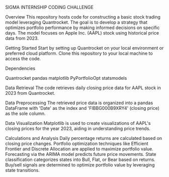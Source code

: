 SIGMA INTERNSHIP CODING CHALLENGE

Overview
This repository hosts code for constructing a basic stock trading model leveraging Quantrocket.
The goal is to develop a strategy that optimizes portfolio performance by making informed decisions on specific days.
The model focuses on Apple Inc. (AAPL) stock using historical price data from 2023.

Getting Started
Start by setting up Quantrocket on your local environment or preferred cloud platform.
Clone this repository to your local machine to access the code.

Dependencies
 
Quantrocket
pandas
matplotlib
PyPortfolioOpt
statsmodels

 
Data Retrieval
The code retrieves daily closing price data for AAPL stock in 2023 from Quantrocket.

Data Preprocessing
The retrieved price data is organized into a pandas DataFrame with 'Date' as the index and 'FIBBG000B9XRY4' (closing price) as the sole column.

Data Visualization
Matplotlib is used to create visualizations of AAPL's closing prices for the year 2023, aiding in understanding price trends.

Calculations and Analysis
Daily percentage returns are calculated based on closing price changes.
Portfolio optimization techniques like Efficient Frontier and Discrete Allocation are applied to maximize portfolio value.
Forecasting via the ARIMA model predicts future price movements.
State classification categorizes states into Bull, Flat, or Bear based on returns.
Buy/sell signals are determined to optimize portfolio value by leveraging state transitions.

